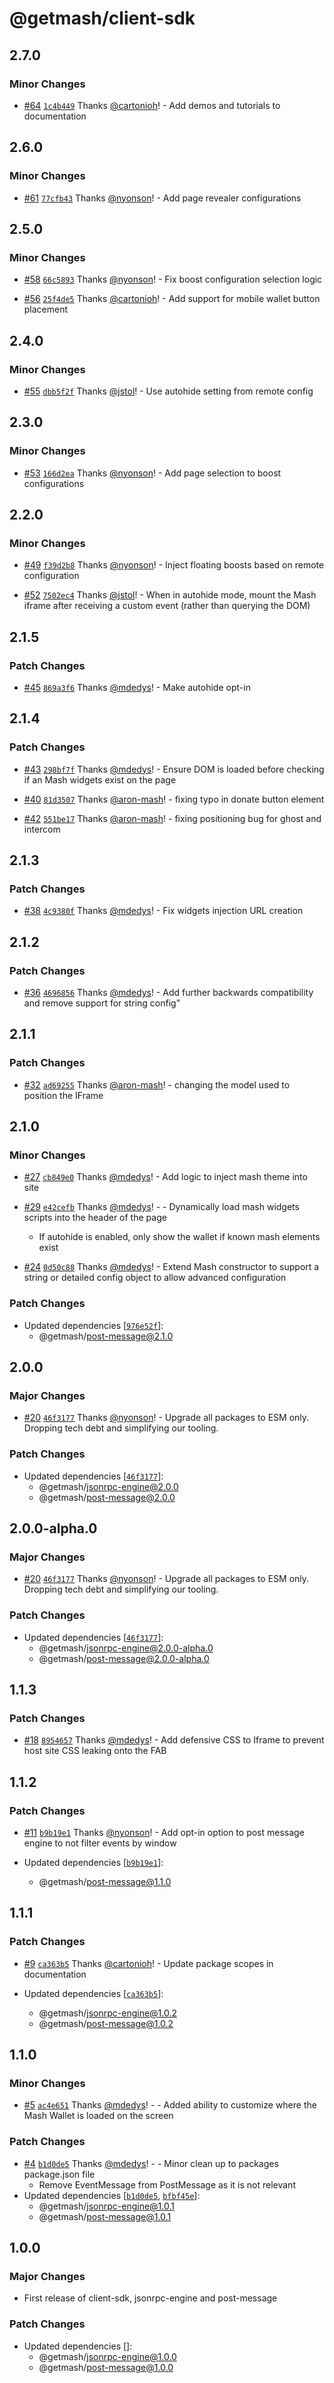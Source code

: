 # @getmash/client-sdk

## 2.7.0

### Minor Changes

- [#64](https://github.com/getmash/mash-js/pull/64) [`1c4b449`](https://github.com/getmash/mash-js/commit/1c4b4498c35b14c6e0917e17bad2c159631b3604) Thanks [@cartonioh](https://github.com/cartonioh)! - Add demos and tutorials to documentation

## 2.6.0

### Minor Changes

- [#61](https://github.com/getmash/mash-js/pull/61) [`77cfb43`](https://github.com/getmash/mash-js/commit/77cfb43676ffbf935bb7f08821a63ec1f827c946) Thanks [@nyonson](https://github.com/nyonson)! - Add page revealer configurations

## 2.5.0

### Minor Changes

- [#58](https://github.com/getmash/mash-js/pull/58) [`66c5893`](https://github.com/getmash/mash-js/commit/66c5893c89505f2e8f9d9536681586ecd30a222a) Thanks [@nyonson](https://github.com/nyonson)! - Fix boost configuration selection logic

- [#56](https://github.com/getmash/mash-js/pull/56) [`25f4de5`](https://github.com/getmash/mash-js/commit/25f4de5af4b7c25e46ce6ed41b1913d7b8d911bf) Thanks [@cartonioh](https://github.com/cartonioh)! - Add support for mobile wallet button placement

## 2.4.0

### Minor Changes

- [#55](https://github.com/getmash/mash-js/pull/55) [`dbb5f2f`](https://github.com/getmash/mash-js/commit/dbb5f2fa6089cbd6fe361a0ea1c215f8a152fd3c) Thanks [@jstol](https://github.com/jstol)! - Use autohide setting from remote config

## 2.3.0

### Minor Changes

- [#53](https://github.com/getmash/mash-js/pull/53) [`166d2ea`](https://github.com/getmash/mash-js/commit/166d2ea12342845b9c30195e6dacbf8be9b21554) Thanks [@nyonson](https://github.com/nyonson)! - Add page selection to boost configurations

## 2.2.0

### Minor Changes

- [#49](https://github.com/getmash/mash-js/pull/49) [`f39d2b8`](https://github.com/getmash/mash-js/commit/f39d2b8c9ce6597f6cca4bc2a130fab5a20fb028) Thanks [@nyonson](https://github.com/nyonson)! - Inject floating boosts based on remote configuration

- [#52](https://github.com/getmash/mash-js/pull/52) [`7502ec4`](https://github.com/getmash/mash-js/commit/7502ec47e9f632d6895bde62d0574fdf2d13f3f7) Thanks [@jstol](https://github.com/jstol)! - When in autohide mode, mount the Mash iframe after receiving a custom event (rather than querying the DOM)

## 2.1.5

### Patch Changes

- [#45](https://github.com/getmash/mash-js/pull/45) [`869a3f6`](https://github.com/getmash/mash-js/commit/869a3f6da12337ba3e43dcbe7f99b4aca22f5bef) Thanks [@mdedys](https://github.com/mdedys)! - Make autohide opt-in

## 2.1.4

### Patch Changes

- [#43](https://github.com/getmash/mash-js/pull/43) [`298bf7f`](https://github.com/getmash/mash-js/commit/298bf7fbfc2d3971e0eb4e064eef2efa63cd1ab6) Thanks [@mdedys](https://github.com/mdedys)! - Ensure DOM is loaded before checking if an Mash widgets exist on the page

- [#40](https://github.com/getmash/mash-js/pull/40) [`81d3507`](https://github.com/getmash/mash-js/commit/81d350753d85b825b1f50b59f0b443bfcfd980a4) Thanks [@aron-mash](https://github.com/aron-mash)! - fixing typo in donate button element

- [#42](https://github.com/getmash/mash-js/pull/42) [`551be17`](https://github.com/getmash/mash-js/commit/551be17d5a3902b3278baa8c924980b7095a04e9) Thanks [@aron-mash](https://github.com/aron-mash)! - fixing positioning bug for ghost and intercom

## 2.1.3

### Patch Changes

- [#38](https://github.com/getmash/mash-js/pull/38) [`4c9380f`](https://github.com/getmash/mash-js/commit/4c9380f67cea285116dfd8e901f690baed7395d5) Thanks [@mdedys](https://github.com/mdedys)! - Fix widgets injection URL creation

## 2.1.2

### Patch Changes

- [#36](https://github.com/getmash/mash-js/pull/36) [`4696856`](https://github.com/getmash/mash-js/commit/4696856ac12bc6c664359af53de0fea265212ad0) Thanks [@mdedys](https://github.com/mdedys)! - Add further backwards compatibility and remove support for string config"

## 2.1.1

### Patch Changes

- [#32](https://github.com/getmash/mash-js/pull/32) [`ad69255`](https://github.com/getmash/mash-js/commit/ad69255e06e6cffeea67ccd98d35bbc91dc05f04) Thanks [@aron-mash](https://github.com/aron-mash)! - changing the model used to position the IFrame

## 2.1.0

### Minor Changes

- [#27](https://github.com/getmash/mash-js/pull/27) [`cb849e0`](https://github.com/getmash/mash-js/commit/cb849e082a1ce714950e6b4285d5b40e6bc011ba) Thanks [@mdedys](https://github.com/mdedys)! - Add logic to inject mash theme into site

- [#29](https://github.com/getmash/mash-js/pull/29) [`e42cefb`](https://github.com/getmash/mash-js/commit/e42cefb446318da5f561a316df30a85396127a5c) Thanks [@mdedys](https://github.com/mdedys)! - - Dynamically load mash widgets scripts into the header of the page

  - If autohide is enabled, only show the wallet if known mash elements exist

- [#24](https://github.com/getmash/mash-js/pull/24) [`0d50c88`](https://github.com/getmash/mash-js/commit/0d50c883970b65dacc947857d2b25345b0320b65) Thanks [@mdedys](https://github.com/mdedys)! - Extend Mash constructor to support a string or detailed config object to allow advanced configuration

### Patch Changes

- Updated dependencies [[`976e52f`](https://github.com/getmash/mash-js/commit/976e52f0a078c442d258a018b70fe03032671976)]:
  - @getmash/post-message@2.1.0

## 2.0.0

### Major Changes

- [#20](https://github.com/getmash/mash-js/pull/20) [`46f3177`](https://github.com/getmash/mash-js/commit/46f3177fde43f265ddb41aeb9daad3b19ecc6aa7) Thanks [@nyonson](https://github.com/nyonson)! - Upgrade all packages to ESM only. Dropping tech debt and simplifying our tooling.

### Patch Changes

- Updated dependencies [[`46f3177`](https://github.com/getmash/mash-js/commit/46f3177fde43f265ddb41aeb9daad3b19ecc6aa7)]:
  - @getmash/jsonrpc-engine@2.0.0
  - @getmash/post-message@2.0.0

## 2.0.0-alpha.0

### Major Changes

- [#20](https://github.com/getmash/mash-js/pull/20) [`46f3177`](https://github.com/getmash/mash-js/commit/46f3177fde43f265ddb41aeb9daad3b19ecc6aa7) Thanks [@nyonson](https://github.com/nyonson)! - Upgrade all packages to ESM only. Dropping tech debt and simplifying our tooling.

### Patch Changes

- Updated dependencies [[`46f3177`](https://github.com/getmash/mash-js/commit/46f3177fde43f265ddb41aeb9daad3b19ecc6aa7)]:
  - @getmash/jsonrpc-engine@2.0.0-alpha.0
  - @getmash/post-message@2.0.0-alpha.0

## 1.1.3

### Patch Changes

- [#18](https://github.com/getmash/mash-js/pull/18) [`8954657`](https://github.com/getmash/mash-js/commit/8954657889763467a859b40e3d1a11975f0d445a) Thanks [@mdedys](https://github.com/mdedys)! - Add defensive CSS to Iframe to prevent host site CSS leaking onto the FAB

## 1.1.2

### Patch Changes

- [#11](https://github.com/getmash/mash-js/pull/11) [`b9b19e1`](https://github.com/getmash/mash-js/commit/b9b19e1b3c67463a508cb531a01ecc5ebad826df) Thanks [@nyonson](https://github.com/nyonson)! - Add opt-in option to post message engine to not filter events by window

- Updated dependencies [[`b9b19e1`](https://github.com/getmash/mash-js/commit/b9b19e1b3c67463a508cb531a01ecc5ebad826df)]:
  - @getmash/post-message@1.1.0

## 1.1.1

### Patch Changes

- [#9](https://github.com/getmash/mash-js/pull/9) [`ca363b5`](https://github.com/getmash/mash-js/commit/ca363b50d3df10fe049b46689a5cf33b0b4f5517) Thanks [@cartonioh](https://github.com/cartonioh)! - Update package scopes in documentation

- Updated dependencies [[`ca363b5`](https://github.com/getmash/mash-js/commit/ca363b50d3df10fe049b46689a5cf33b0b4f5517)]:
  - @getmash/jsonrpc-engine@1.0.2
  - @getmash/post-message@1.0.2

## 1.1.0

### Minor Changes

- [#5](https://github.com/getmash/mash-js/pull/5) [`ac4e651`](https://github.com/getmash/mash-js/commit/ac4e651e8182880ce88ff90bcd06011d198f6b5e) Thanks [@mdedys](https://github.com/mdedys)! - - Added ability to customize where the Mash Wallet is loaded on the screen

### Patch Changes

- [#4](https://github.com/getmash/mash-js/pull/4) [`b1d0de5`](https://github.com/getmash/mash-js/commit/b1d0de5c384ab0ad7fb804b55f3da9a685361d57) Thanks [@mdedys](https://github.com/mdedys)! - - Minor clean up to packages package.json file
  - Remove EventMessage from PostMessage as it is not relevant
- Updated dependencies [[`b1d0de5`](https://github.com/getmash/mash-js/commit/b1d0de5c384ab0ad7fb804b55f3da9a685361d57), [`bfbf45e`](https://github.com/getmash/mash-js/commit/bfbf45e77ed6b329ef80d77e65a2a2cd6957e752)]:
  - @getmash/jsonrpc-engine@1.0.1
  - @getmash/post-message@1.0.1

## 1.0.0

### Major Changes

- First release of client-sdk, jsonrpc-engine and post-message

### Patch Changes

- Updated dependencies []:
  - @getmash/jsonrpc-engine@1.0.0
  - @getmash/post-message@1.0.0
